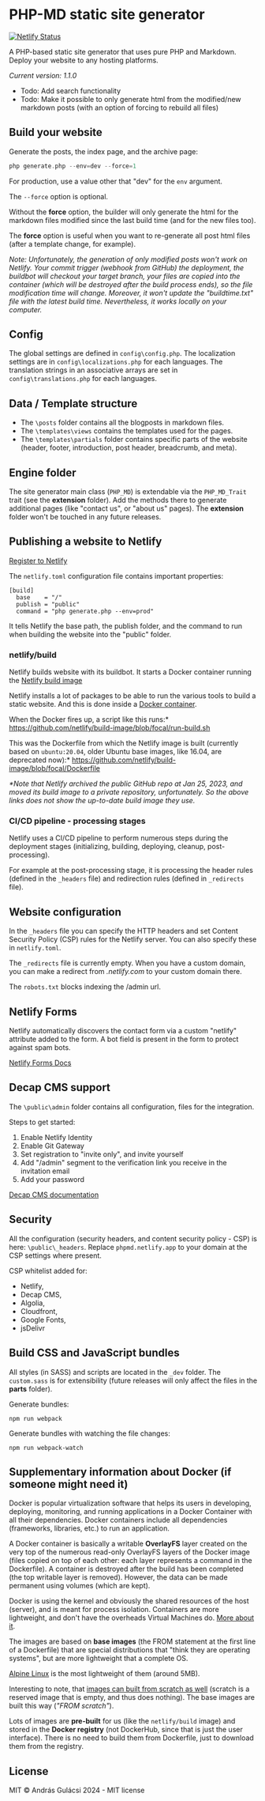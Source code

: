 # PHP-MD static site generator

[![Netlify Status](https://api.netlify.com/api/v1/badges/95c7fae2-38c4-4aca-a24f-f5b77a327ecf/deploy-status)](https://app.netlify.com/sites/phpmd/deploys)

A PHP-based static site generator that uses pure PHP and Markdown. Deploy your website to any hosting platforms.

_Current version: 1.1.0_

- Todo: Add search functionality
- Todo: Make it possible to only generate html from the modified/new markdown posts (with an option of forcing to
  rebuild all files)


## Build your website

Generate the posts, the index page, and the archive page:

```php
php generate.php --env=dev --force=1
```

For production, use a value other that "dev" for the `env` argument.

The `--force` option is optional.

Without the **force** option, the builder will only generate the html for the markdown files modified since the last 
build time (and for the new files too).

The **force** option is useful when you want to re-generate all post html files (after a template change, for example).

_Note: Unfortunately, the generation of only modified posts won't work on Netlify. Your commit trigger (webhook from
GitHub) the deployment, the buildbot will checkout your target branch, your files are copied into the container
(which will be destroyed after the build process ends), so the file modification time will change. Moreover, it won't
update the "buildtime.txt" file with the latest build time. Nevertheless, it works locally on your computer._


## Config

The global settings are defined in `config\config.php`.
The localization settings are in `config\localizations.php` for each languages.
The translation strings in an associative arrays are set in `config\translations.php` for each languages.

## Data / Template structure

- The `\posts` folder contains all the blogposts in markdown files.
- The `\templates\views` contains the templates used for the pages.
- The `\templates\partials` folder contains specific parts of the website (header, footer, introduction, post header,
  breadcrumb, and meta).

## Engine folder

The site generator main class (`PHP_MD`) is extendable via the `PHP_MD_Trait` trait (see the **extension** folder).
Add the methods there to generate additional pages (like "contact us", or "about us" pages).
The **extension** folder won't be touched in any future releases.

## Publishing a website to Netlify

[Register to Netlify](https://www.netlify.com/)

The `netlify.toml` configuration file contains important properties:

```raw
[build]
  base    = "/"
  publish = "public"
  command = "php generate.php --env=prod"
```

It tells Netlify the base path, the publish folder, and the command to run when building the website into the "public"
folder.


### netlify/build

Netlify builds website with its buildbot. It starts a Docker container running
the [Netlify build image](https://hub.docker.com/r/netlify/build/#!)

Netlify installs a lot of packages to be able to run the various tools to build a static
website. And this is done inside a [Docker container](https://docs.docker.com/get-started/).

When the Docker fires up, a script like this runs:*
https://github.com/netlify/build-image/blob/focal/run-build.sh

This was the Dockerfile from which the Netlify image is built (currently based on `ubuntu:20.04`, older Ubuntu base
images, like 16.04, are deprecated now):*
https://github.com/netlify/build-image/blob/focal/Dockerfile

_*Note that Netlify archived the public GitHub repo at Jan 25, 2023, and moved its build image to a private repository,
unfortunately.
So the above links does not show the up-to-date build image they use._

### CI/CD pipeline - processing stages

Netlify uses a CI/CD pipeline to perform numerous steps during the deployment stages (initializing, building, deploying,
cleanup, post-processing).

For example at the post-processing stage, it is processing the header rules (defined in the `_headers` file) and
redirection rules (defined in `_redirects` file).

## Website configuration

In the `_headers` file you can specify the HTTP headers and set Content Security Policy (CSP) rules for the
Netlify server. You can also specify these in `netlify.toml`.

The `_redirects` file is currently empty. When you have a custom domain, you can make a redirect from _.netlify.com_ to
your custom domain there.

The `robots.txt` blocks indexing the /admin url.

## Netlify Forms

Netlify automatically discovers the contact form via a custom "netlify" attribute added to the form. A bot field is
present
in the form to protect against spam bots.

[Netlify Forms Docs](https://docs.netlify.com/forms/setup/)

## Decap CMS support

The `\public\admin` folder contains all configuration, files for the integration.

Steps to get started:

1. Enable Netlify Identity
2. Enable Git Gateway
3. Set registration to "invite only", and invite yourself
4. Add "/admin" segment to the verification link you receive in the invitation email
5. Add your password

[Decap CMS documentation](https://decapcms.org/docs/choosing-a-backend/#setup-on-netlify)

## Security

All the configuration (security headers, and content security policy - CSP) is here: `\public\_headers`.
Replace `phpmd.netlify.app` to your domain at the CSP settings where present.

CSP whitelist added for:

- Netlify,
- Decap CMS,
- Algolia,
- Cloudfront,
- Google Fonts,
- jsDelivr

## Build CSS and JavaScript bundles

All styles (in SASS) and scripts are located in the `_dev` folder.
The `custom.sass` is for extensibility (future releases will only affect the files in the **parts** folder).

Generate bundles:

```
npm run webpack
```

Generate bundles with watching the file changes:

```
npm run webpack-watch
```

## Supplementary information about Docker (if someone might need it)

Docker is popular virtualization software that helps its users in developing, deploying, monitoring, and running
applications in a Docker Container with all their dependencies. Docker containers include all dependencies (frameworks,
libraries, etc.) to run an application.

A Docker container is basically a writable **OverlayFS** layer created on the very top of the numerous
read-only OverlayFS layers of the Docker image (files copied on top of each other: each layer represents a command in
the Dockerfile). A container is destroyed after the build has been completed (the top writable layer is removed).
However, the data can be made permanent using volumes (which are kept).

Docker is using the kernel and obviously the shared resources of the host (server), and is meant for process
isolation. Containers are more lightweight, and don't have the overheads Virtual Machines
do. [More about it](https://www.simplilearn.com/tutorials/docker-tutorial/docker-vs-virtual-machine).

The images are based on **base images** (the FROM statement at the first line of a Dockerfile) that are special
distributions that "think they are operating systems", but are more lightweight that a complete OS.

[Alpine Linux](https://hub.docker.com/_/alpine/) is the most lightweight of them (around 5MB).

Interesting to note,
that [images can built from scratch as well](https://codeburst.io/docker-from-scratch-2a84552470c8) (scratch is a
reserved image that is empty, and thus does nothing). The base images are built this way (_"FROM scratch"_).

Lots of images are **pre-built** for us (like the `netlify/build` image) and stored in the **Docker registry** (not
DockerHub, since that is just the user interface). There is no need to build them from Dockerfile, just to download them
from the registry.

## License

MIT © András Gulácsi 2024 - MIT license